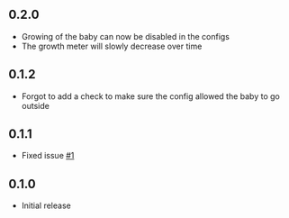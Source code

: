 ## 0.2.0
- Growing of the baby can now be disabled in the configs
- The growth meter will slowly decrease over time
## 0.1.2
- Forgot to add a check to make sure the config allowed the baby to go outside
## 0.1.1
- Fixed issue [#1](https://github.com/MasterAli2/BetterBabies/issues/1)
## 0.1.0
- Initial release
